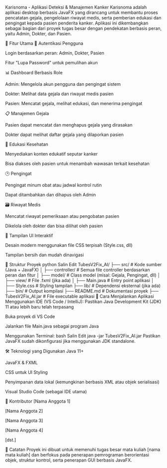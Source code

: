 Karisnoma - Aplikasi Deteksi & Manajemen Kanker
Karisnoma adalah aplikasi desktop berbasis JavaFX yang dirancang untuk membantu proses pencatatan gejala, pengelolaan riwayat medis, serta pemberian edukasi dan pengingat kepada pasien penderita kanker. Aplikasi ini dikembangkan sebagai bagian dari proyek tugas besar dengan pendekatan berbasis peran, yaitu Admin, Dokter, dan Pasien.

🧩 Fitur Utama
🔐 Autentikasi Pengguna

Login berdasarkan peran: Admin, Dokter, Pasien

Fitur "Lupa Password" untuk pemulihan akun

📊 Dashboard Berbasis Role

Admin: Mengelola akun pengguna dan pengingat sistem

Dokter: Melihat data gejala dan riwayat medis pasien

Pasien: Mencatat gejala, melihat edukasi, dan menerima pengingat

📋 Manajemen Gejala

Pasien dapat mencatat dan menghapus gejala yang dirasakan

Dokter dapat melihat daftar gejala yang dilaporkan pasien

📖 Edukasi Kesehatan

Menyediakan konten edukatif seputar kanker

Bisa diakses oleh pasien untuk menambah wawasan terkait kesehatan

🕒 Pengingat

Pengingat minum obat atau jadwal kontrol rutin

Dapat ditambahkan dan dihapus oleh Admin

🗃️ Riwayat Medis

Mencatat riwayat pemeriksaan atau pengobatan pasien

Dikelola oleh dokter dan bisa dilihat oleh pasien

🎨 Tampilan UI Interaktif

Desain modern menggunakan file CSS terpisah (Style.css, dll)

Tampilan bersih dan mudah dinavigasi

📁 Struktur Proyek
python
Salin
Edit
TubesV2Fix_AI/
├── src/                  # Kode sumber (Java + JavaFX)
│   ├── controller/       # Semua file controller berdasarkan peran dan fitur
│   ├── model/            # Class model (misal: Gejala, Pengingat, dll)
│   ├── view/             # File .fxml (jika ada)
│   ├── Main.java         # Entry point aplikasi
│   ├── Style.css         # Styling tampilan
├── lib/                  # Dependensi eksternal (jika ada)
├── bin/                  # Output kompilasi
├── README.md             # Dokumentasi proyek
├── TubesV2Fix_AI.jar     # File executable aplikasi
🚀 Cara Menjalankan Aplikasi
Menggunakan IDE (VS Code / IntelliJ):
Pastikan Java Development Kit (JDK) 11 atau lebih baru telah terpasang

Buka proyek di VS Code

Jalankan file Main.java sebagai program Java

Menggunakan Terminal:
bash
Salin
Edit
java -jar TubesV2Fix_AI.jar
Pastikan JavaFX sudah dikonfigurasi jika menggunakan JDK standalone.

🛠️ Teknologi yang Digunakan
Java 11+

JavaFX & FXML

CSS untuk UI Styling

Penyimpanan data lokal (kemungkinan berbasis XML atau objek serialisasi)

Visual Studio Code (sebagai IDE utama)

👥 Kontributor
[Nama Anggota 1]

[Nama Anggota 2]

[Nama Anggota 3]

[Nama Anggota 4]

[dst.]

📌 Catatan
Proyek ini dibuat untuk memenuhi tugas besar mata kuliah [nama mata kuliah] dan berfokus pada penerapan pemrograman berorientasi objek, struktur kontrol, serta penerapan GUI berbasis JavaFX.
